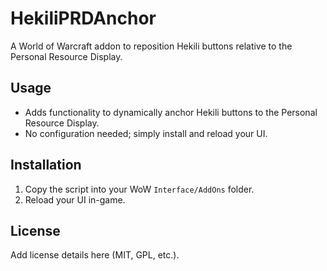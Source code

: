 # HekiliPRDAnchor
A World of Warcraft addon to reposition Hekili buttons relative to the Personal Resource Display.

## Usage
- Adds functionality to dynamically anchor Hekili buttons to the Personal Resource Display.
- No configuration needed; simply install and reload your UI.

## Installation
1. Copy the script into your WoW `Interface/AddOns` folder.
2. Reload your UI in-game.

## License
Add license details here (MIT, GPL, etc.).
